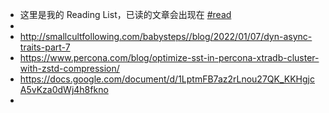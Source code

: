 - 这里是我的 Reading List，已读的文章会出现在 [#read]([[read]])
-
- http://smallcultfollowing.com/babysteps//blog/2022/01/07/dyn-async-traits-part-7
- https://www.percona.com/blog/optimize-sst-in-percona-xtradb-cluster-with-zstd-compression/
- https://docs.google.com/document/d/1LptmFB7az2rLnou27QK_KKHgjcA5vKza0dWj4h8fkno
-